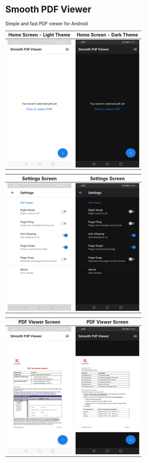 # Smooth PDF Viewer
Simple and fast PDF viewer for Android


 Home Screen - Light Theme |  Home Screen - Dark Theme
:-------------------------:|:-------------------------:
<img src="https://github.com/emreesen27/Smooth-PDF-Viewer/blob/assets/ss/ss1.jpg?raw=true" width="200" height="400" /> | <img src="https://github.com/emreesen27/Smooth-PDF-Viewer/blob/assets/ss/ss5.jpg?raw=true" width="200" height="400" />

 Settings Screen           |  Settings Screen 
:-------------------------:|:-------------------------:
<img src="https://github.com/emreesen27/Smooth-PDF-Viewer/blob/assets/ss/ss3.jpg?raw=true" width="200" height="400" /> | <img src="https://github.com/emreesen27/Smooth-PDF-Viewer/blob/assets/ss/ss6.jpg?raw=true" width="200" height="400" />

 PDF Viewer Screen           |  PDF Viewer Screen 
:-------------------------:|:-------------------------:
<img src="https://github.com/emreesen27/Smooth-PDF-Viewer/blob/assets/ss/ss2.jpg?raw=true" width="200" height="400" /> | <img src="https://github.com/emreesen27/Smooth-PDF-Viewer/blob/assets/ss/ss4.jpg?raw=true" width="200" height="400" />
